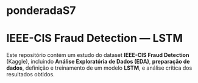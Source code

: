 # ponderadaS7
# IEEE-CIS Fraud Detection — LSTM

Este repositório contém um estudo do dataset **IEEE-CIS Fraud Detection** (Kaggle), incluindo **Análise Exploratória de Dados (EDA)**, **preparação de dados**, definição e treinamento de um modelo **LSTM**, e análise crítica dos resultados obtidos.

